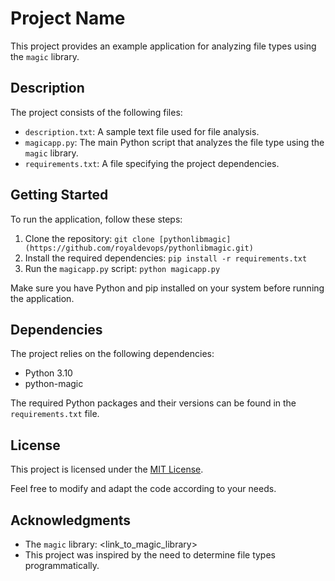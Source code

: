 # Project Name

This project provides an example application for analyzing file types using the `magic` library.

## Description

The project consists of the following files:

- `description.txt`: A sample text file used for file analysis.
- `magicapp.py`: The main Python script that analyzes the file type using the `magic` library.
- `requirements.txt`: A file specifying the project dependencies.

## Getting Started

To run the application, follow these steps:

1. Clone the repository: `git clone [pythonlibmagic](https://github.com/royaldevops/pythonlibmagic.git)`
2. Install the required dependencies: `pip install -r requirements.txt`
3. Run the `magicapp.py` script: `python magicapp.py`

Make sure you have Python and pip installed on your system before running the application.

## Dependencies

The project relies on the following dependencies:

- Python 3.10
- python-magic

The required Python packages and their versions can be found in the `requirements.txt` file.

## License

This project is licensed under the [MIT License](LICENSE).

Feel free to modify and adapt the code according to your needs.

## Acknowledgments

- The `magic` library: <link_to_magic_library>
- This project was inspired by the need to determine file types programmatically.

